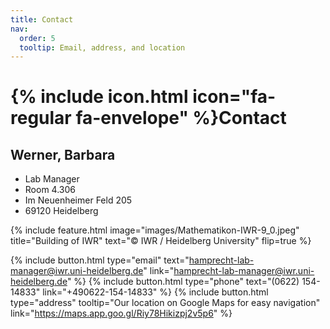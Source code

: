 ```yaml
---
title: Contact
nav:
  order: 5
  tooltip: Email, address, and location
---
```


# {% include icon.html icon="fa-regular fa-envelope" %}Contact

## Werner, Barbara
- Lab Manager
- Room 4.306
- Im Neuenheimer Feld 205
- 69120 Heidelberg

{%
  include feature.html
  image="images/Mathematikon-IWR-9_0.jpeg"
  title="Building of IWR"
  text="© IWR / Heidelberg University"
  flip=true
%}

{%
  include button.html
  type="email"
  text="hamprecht-lab-manager@iwr.uni-heidelberg.de"
  link="hamprecht-lab-manager@iwr.uni-heidelberg.de"
%}
{%
  include button.html
  type="phone"
  text="(0622) 154-14833"
  link="+490622-154-14833"
%}
{%
  include button.html
  type="address"
  tooltip="Our location on Google Maps for easy navigation"
  link="https://maps.app.goo.gl/Riy78Hikizpj2v5p6"
%}
